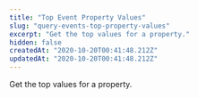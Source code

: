 ```yaml
---
title: "Top Event Property Values"
slug: "query-events-top-property-values"
excerpt: "Get the top values for a property."
hidden: false
createdAt: "2020-10-20T00:41:48.212Z"
updatedAt: "2020-10-20T00:41:48.212Z"
---
```

Get the top values for a property.